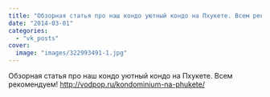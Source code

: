 ```yaml
---
title: "Обзорная статья про наш кондо уютный кондо на Пхукете. Всем рекомендуем! http://vodpop.ru/kondominiu..."
date: "2014-03-01"
categories: 
  - "vk_posts"
cover:
  image: "images/322993491-1.jpg"
---
```


Обзорная статья про наш кондо уютный кондо на Пхукете. Всем рекомендуем! http://vodpop.ru/kondominium-na-phukete/

